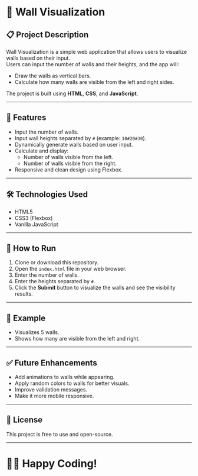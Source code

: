 # 🧱 Wall Visualization

## 📋 Project Description
Wall Visualization is a simple web application that allows users to visualize walls based on their input.  
Users can input the number of walls and their heights, and the app will:
- Draw the walls as vertical bars.
- Calculate how many walls are visible from the left and right sides.

The project is built using **HTML**, **CSS**, and **JavaScript**.

---

## 🎯 Features
- Input the number of walls.
- Input wall heights separated by `#` (example: `10#20#30`).
- Dynamically generate walls based on user input.
- Calculate and display:
  - Number of walls visible from the left.
  - Number of walls visible from the right.
- Responsive and clean design using Flexbox.

---

## 🛠️ Technologies Used
- HTML5
- CSS3 (Flexbox)
- Vanilla JavaScript

---

## 🚀 How to Run
1. Clone or download this repository.
2. Open the `index.html` file in your web browser.
3. Enter the number of walls.
4. Enter the heights separated by `#`.
5. Click the **Submit** button to visualize the walls and see the visibility results.

---

## 📸 Example

- Visualizes 5 walls.
- Shows how many are visible from the left and right.

---

## ✅ Future Enhancements
- Add animations to walls while appearing.
- Apply random colors to walls for better visuals.
- Improve validation messages.
- Make it more mobile responsive.

---

## 📄 License
This project is free to use and open-source.

---

# 🧱🚀 Happy Coding!

